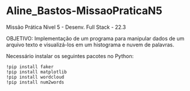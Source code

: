 # Aline_Bastos-MissaoPraticaN5

Missão Prática Nivel 5 - Desenv. Full Stack - 22.3

OBJETIVO: Implementação de um programa para manipular dados de um arquivo texto e visualizá-los em um histograma e nuvem de palavras.

Necessário instalar os seguintes pacotes no Python:
```
!pip install faker
!pip install matplotlib
!pip install wordcloud
!pip install num2words
```

